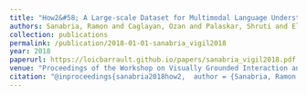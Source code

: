 ```yaml
---
title: "How2&#58; A Large-scale Dataset for Multimodal Language Understanding"
authors: Sanabria, Ramon and Caglayan, Ozan and Palaskar, Shruti and Elliott, Desmond and Barrault, Loïc and Specia, Lucia and Metze, Florian
collection: publications
permalink: /publication/2018-01-01-sanabria_vigil2018
year: 2018
paperurl: https://loicbarrault.github.io/papers/sanabria_vigil2018.pdf
venue: "Proceedings of the Workshop on Visually Grounded Interaction and Language (NeurIPS 2018)"
citation: "@inproceedings{sanabria2018how2,  author = {Sanabria, Ramon and Caglayan, Ozan and Palaskar, Shruti and Elliott, Desmond and Barrault, Loïc and Specia, Lucia and Metze, Florian},  booktitle = {Proceedings of the Workshop on Visually Grounded Interaction and Language (NeurIPS 2018)},  category = {ACTI},  month = {November},  title = {How2&#58; A Large-scale Dataset for Multimodal Language Understanding},  url = {https://loicbarrault.github.io/papers/sanabria_vigil2018.pdf},  year = {2018} }  "
---
```

